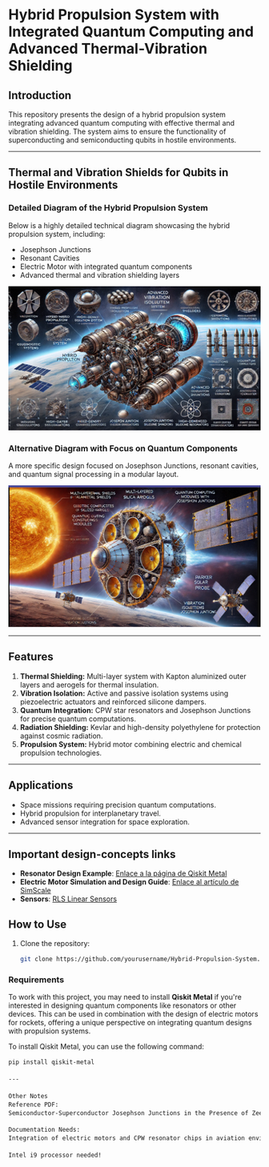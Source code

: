 # Hybrid Propulsion System with Integrated Quantum Computing and Advanced Thermal-Vibration Shielding

## Introduction
This repository presents the design of a hybrid propulsion system integrating advanced quantum computing with effective thermal and vibration shielding. The system aims to ensure the functionality of superconducting and semiconducting qubits in hostile environments.

---

## Thermal and Vibration Shields for Qubits in Hostile Environments

### Detailed Diagram of the Hybrid Propulsion System
Below is a highly detailed technical diagram showcasing the hybrid propulsion system, including:

- Josephson Junctions
- Resonant Cavities
- Electric Motor with integrated quantum components
- Advanced thermal and vibration shielding layers

![Hybrid Propulsion System](images/technical_ideas/40707c9c-9ea6-4d57-b359-fd2848096b8d.jpeg)

### Alternative Diagram with Focus on Quantum Components
A more specific design focused on Josephson Junctions, resonant cavities, and quantum signal processing in a modular layout.

![SOLAR-PARKER](SOLAR-PARKER/modules/diagrams/motors/Hydrazyne/Chemical_components_images/solarParkerInternalDesignQuantum.png)

---

## Features
1. **Thermal Shielding:** Multi-layer system with Kapton aluminized outer layers and aerogels for thermal insulation.
2. **Vibration Isolation:** Active and passive isolation systems using piezoelectric actuators and reinforced silicone dampers.
3. **Quantum Integration:** CPW star resonators and Josephson Junctions for precise quantum computations.
4. **Radiation Shielding:** Kevlar and high-density polyethylene for protection against cosmic radiation.
5. **Propulsion System:** Hybrid motor combining electric and chemical propulsion technologies.

---

## Applications
- Space missions requiring precision quantum computations.
- Hybrid propulsion for interplanetary travel.
- Advanced sensor integration for space exploration.

---
## Important design-concepts links

- **Resonator Design Example**: [Enlace a la página de Qiskit Metal](https://qiskit-community.github.io/qiskit-metal/circuit-examples/B.Resonators/11-Resonator_Meander.html)
- **Electric Motor Simulation and Design Guide**: [Enlace al artículo de SimScale](https://www.simscale.com/blog/electric-motor-simulation-and-design/)
- **Sensors**: [RLS Linear Sensors](https://www.rls.si/eng/linear?msclkid=9ba32184f91f1cd90b5946164d378733&utm_source=bing&utm_medium=cpc&utm_campaign=Europe%20%20-%20Linear%20encoders&utm_term=linear%20sensors&utm_content=Linear%20sensors)



## How to Use
1. Clone the repository:  
   ```bash
   git clone https://github.com/yourusername/Hybrid-Propulsion-System.git

### Requirements
To work with this project, you may need to install **Qiskit Metal** if you're interested in designing quantum components like resonators or other devices. This can be used in combination with the design of electric motors for rockets, offering a unique perspective on integrating quantum designs with propulsion systems.

To install Qiskit Metal, you can use the following command:

```bash
pip install qiskit-metal

---

Other Notes
Reference PDF:
Semiconductor-Superconductor Josephson Junctions in the Presence of Zeeman and Spin-Orbit Fields by Christian Baumgartner.

Documentation Needs:
Integration of electric motors and CPW resonator chips in aviation environments requires compliance and aviation documentation support. Ensure you collect and reference the necessary standards and certifications when working with these systems.

Intel i9 processor needed!

